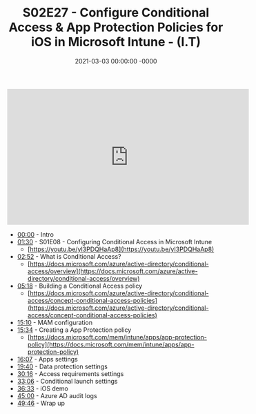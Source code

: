 ﻿---
layout: post
title: "S02E27 - Configure Conditional Access & App Protection Policies for iOS in Microsoft Intune - (I.T)"
date: 2021-03-03 00:00:00 -0000
categories:
---

<iframe loading="lazy" width="560" height="315" src="https://www.youtube.com/embed/Mr0tsvYTMa0" title="YouTube video player" frameborder="0" allow="accelerometer; autoplay; clipboard-write; encrypted-media; gyroscope; picture-in-picture" allowfullscreen></iframe>

- [00:00](https://www.youtube.com/watch?v=Mr0tsvYTMa0&t=0s) - Intro
- [01:30](https://www.youtube.com/watch?v=Mr0tsvYTMa0&t=90s) - S01E08 - Configuring Conditional Access in Microsoft Intune
   - [https://youtu.be/yI3PDQHaAp8](https://youtu.be/yI3PDQHaAp8)
- [02:52](https://www.youtube.com/watch?v=Mr0tsvYTMa0&t=172s) - What is Conditional Access?
   - [https://docs.microsoft.com/azure/active-directory/conditional-access/overview](https://docs.microsoft.com/azure/active-directory/conditional-access/overview)
- [05:18](https://www.youtube.com/watch?v=Mr0tsvYTMa0&t=318s) - Building a Conditional Access policy
   - [https://docs.microsoft.com/azure/active-directory/conditional-access/concept-conditional-access-policies](https://docs.microsoft.com/azure/active-directory/conditional-access/concept-conditional-access-policies)
- [15:10](https://www.youtube.com/watch?v=Mr0tsvYTMa0&t=910s) - MAM configuration
- [15:34](https://www.youtube.com/watch?v=Mr0tsvYTMa0&t=934s) - Creating a App Protection policy
   - [https://docs.microsoft.com/mem/intune/apps/app-protection-policy](https://docs.microsoft.com/mem/intune/apps/app-protection-policy)
- [16:07](https://www.youtube.com/watch?v=Mr0tsvYTMa0&t=967s) - Apps settings
- [19:40](https://www.youtube.com/watch?v=Mr0tsvYTMa0&t=1180s) - Data protection settings
- [30:16](https://www.youtube.com/watch?v=Mr0tsvYTMa0&t=1816s) - Access requirements settings
- [33:06](https://www.youtube.com/watch?v=Mr0tsvYTMa0&t=1986s) - Conditional launch settings
- [36:33](https://www.youtube.com/watch?v=Mr0tsvYTMa0&t=2193s) - iOS demo
- [45:00](https://www.youtube.com/watch?v=Mr0tsvYTMa0&t=2700s) - Azure AD audit logs
- [49:46](https://www.youtube.com/watch?v=Mr0tsvYTMa0&t=2986s) - Wrap up

